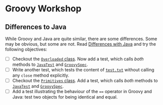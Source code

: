 # Groovy Workshop

## Differences to Java

While Groovy and Java are quite similar, there are some differences. Some may be obvious, but some are not. Read [Differences with Java] and try the following objectives:

-[ ] Checkout the [`Overloaded` class]. Now add a test, which calls *both* methods to [`JavaTest`] and [`GroovySpec`].
-[ ] Write another test, which tests the content of [`test.txt`] without calling any `close` method explicitly.
-[ ] Checkout the [`Primitives` class]. Add a test, which calls *both* methods to [`JavaTest`] and [`GroovySpec`].
-[ ] Add a test illustrating the behaviour of the `==` operator in Groovy and Java: test two objects for being identical and equal.

[Differences with Java]: <http://groovy-lang.org/differences.html>
[`Overloaded` class]: <src/main/java/de/assertagile/workshop/groovy/Overloaded.java>
[`JavaTest`]: <src/test/java/de/assertagile/workshop/groovy/JavaTest.java>
[`GroovySpec`]: <src/test/groovy/de/assertagile/workshop/groovy/GroovySpec.groovy>
[`test.txt`]: <src/test/resources/test.txt>
[`Primitives` class]: <src/main/java/de/assertagile/workshop/groovy/Primitives.java>
